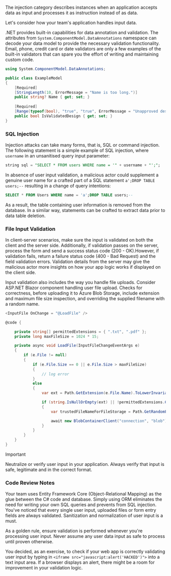 
The injection category describes instances when an application accepts data as input and processes it as instruction instead of as data​.

Let's consider how your team's application handles input data.

.NET provides built-in capabilities for data annotation and validation. The attributes from `System.ComponentModel.DataAnnotations` namespace can decode your data model to provide the necessary validation functionality. Email, phone, credit card or date validators are only a few examples of the built-in validators that can spare you the effort of writing and maintaining custom code.

```csharp
using System.ComponentModel.DataAnnotations; ​

public class ExampleModel ​
{​
    [Required]​
    [StringLength(10, ErrorMessage = "Name is too long.")]​
    public string? Name { get; set; }​
    
    [Required]​
    [Range(typeof(bool), "true", "true", ErrorMessage = "Unapproved design.")] ​
    public bool IsValidatedDesign { get; set; }​
}​
```

### SQL Injection

Injection attacks can take many forms, that is, SQL or command injection.
The following statement is a simple example of SQL injection, where `username` in an unsanitised query input parameter:

```sql
string sql = ​"SELECT * FROM users WHERE name = '" + username + "';";
```

In absence of user input validation, a malicious actor could supplement a genuine user name for a crafted part of a SQL statement `a';DROP TABLE users;--` resulting in a change of query intentions:

```sql
SELECT * FROM Users WHERE name = 'a';DROP TABLE users;--
```

As a result, the table containing user information is removed from the database. In a similar way, statements can be crafted to extract data prior to data table deletion.

### File Input Validation

In client-server scenarios, make sure the input is validated on both the client and the server side.
Additionally, if validation passes on the server, process the form and send a success status code (200 - OK). ​However, if validation fails, return a failure status code (400 - Bad Request) and the field validation errors. Validation details from the server may give the malicious actor more insights on how your app logic works if displayed on the client side.

Input validation also includes the way you handle file uploads. Consider ASP.NET Blazor component handling user file upload. Checks for correctness, before uploading it to Azure Blob Storage, include extension and maximum file size inspection, and overriding the supplied filename with a random name.

```csharp actor
<InputFile OnChange = "@LoadFile" />

@code {

    private string[] permittedExtensions = { ".txt", ".pdf" };
    private long maxFileSize = 1024 * 15;

    private async void LoadFile(InputFileChangeEventArgs e)
    {
        if (e.File != null)
        {    
            if (e.File.Size == 0 || e.File.Size > maxFileSize)
            {
                // log error
            }            
            else 
            {
                var ext = Path.GetExtension(e.File.Name).ToLowerInvariant();

                if (string.IsNullOrEmpty(ext) || !permittedExtensions.Contains(ext))
                {
                    var trustedFileNameForFileStorage = Path.GetRandomFileName();

                    await new BlobContainerClient("connection", "blob").UploadBlobAsync(trustedFileNameForFileStorage, e.File.OpenReadStream());                    
                }
            }
        }
    }
}
```

> [!IMPORTANT]
> Neutralize or verify user input in your application. Always verify that input is safe, legitimate and in the correct format.

### Code Review Notes

Your team uses Entity Framework Core (Object-Relational Mapping) as the glue between the C# code and database. Simply using ORM eliminates the need for writing your own SQL queries and prevents from SQL injection.
You've noticed that every single user input, uploaded files or form entry fields are always validated. Sanitization and normalization of user input is a must.

As a golden rule, ensure validation is performed whenever you're processing user input. Never assume any user data input as safe to process until proven otherwise.

You decided, as an exercise, to check if your web app is correctly validating user input by typing in `<iframe src="javascript:alert('HACKED')">` into a text input area. If a browser displays an alert, there might be a room for improvement in your validation logic.
